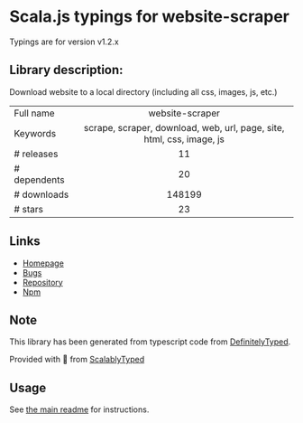 
# Scala.js typings for website-scraper

Typings are for version v1.2.x

## Library description:
Download website to a local directory (including all css, images, js, etc.)

|                    |                 |
| ------------------ | :-------------: |
| Full name          | website-scraper |
| Keywords           | scrape, scraper, download, web, url, page, site, html, css, image, js |
| # releases         | 11 |
| # dependents       | 20 |
| # downloads        | 148199 |
| # stars            | 23 |

## Links
- [Homepage](https://github.com/website-scraper/node-website-scraper)
- [Bugs](https://github.com/website-scraper/node-website-scraper/issues)
- [Repository](https://github.com/website-scraper/node-website-scraper)
- [Npm](https://www.npmjs.com/package/website-scraper)
    


## Note
This library has been generated from typescript code from [DefinitelyTyped](https://definitelytyped.org).

Provided with :purple_heart: from [ScalablyTyped](https://github.com/oyvindberg/ScalablyTyped)

## Usage
See [the main readme](../../readme.md) for instructions.



